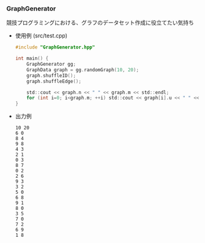### GraphGenerator

競技プログラミングにおける、グラフのデータセット作成に役立てたい気持ち

- 使用例 (src/test.cpp)
	
	```c
	#include "GraphGenerator.hpp"

	int main() {
		GraphGenerator gg;
		GraphData graph = gg.randomGraph(10, 20);
		graph.shuffleID();
		graph.shuffleEdge();
	
		std::cout << graph.n << " " << graph.m << std::endl;
		for (int i=0; i<graph.m; ++i) std::cout << graph[i].u << " " << graph[i].v << std::endl;
	}
	```

- 出力例
	```
	10 20
	6 0
	8 4
	9 8
	4 3
	2 1
	0 3
	8 7
	0 2
	2 6
	9 3
	3 2
	5 0
	6 8
	9 1
	8 0
 	3 5
	7 0
	7 2
	6 9
	1 8
	```
